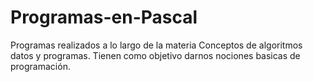 # Programas-en-Pascal
Programas realizados a lo largo de la materia Conceptos de algoritmos datos y programas. Tienen como objetivo darnos nociones basicas de programación.
